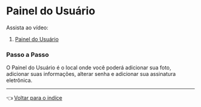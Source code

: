 # Painel do Usuário

Assista ao vídeo:

  1. [Painel do Usuário]()

### Passo a Passo

O Painel do Usuário é o local onde você poderá adicionar sua foto, adicionar suas informações, alterar senha e adicionar sua assinatura eletrônica. 

---

👈 [Voltar para o indíce](uso/readme.md)